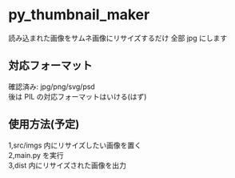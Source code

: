 # py_thumbnail_maker

読み込まれた画像をサムネ画像にリサイズするだけ
全部 jpg にします

## 対応フォーマット

確認済み: jpg/png/svg/psd
<br>
後は PIL の対応フォーマットはいける(はず)
<br>

## 使用方法(予定)

1,src/imgs 内にリサイズしたい画像を置く
<br>
2,main.py を実行
<br>
3,dist 内にリサイズされた画像を出力
<br>
